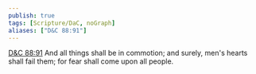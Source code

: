 ```yaml
---
publish: true
tags: [Scripture/DaC, noGraph]
aliases: ["D&C 88:91"]
---
```

[D&C 88:91](https://churchofjesuschrist.org/study/scriptures/dc-testament/dc/88?lang=eng&id=p91#p91) And all things shall be in commotion; and surely, men's hearts shall fail them; for fear shall come upon all people.
